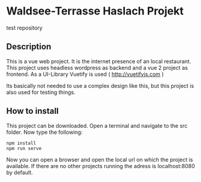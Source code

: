 # Waldsee-Terrasse Haslach Projekt
test repository

## Description
This is a vue web project. 
It is the internet presence of an local restaurant.
This project uses headless wordpress as backend and a vue 2 project as frontend. 
As a UI-Library Vuetify is used ( http://vuetifyjs.com )

Its basically not needed to use a complex design like this, 
but this project is also used for testing things. 

## How to install
This project can be downloaded.
Open a terminal and navigate to the src folder. 
Now type the following: 

```console
npm install
npm run serve
```

Now you can open a browser and open the local url on which the project is available. 
If there are no other projects running the adress is localhost:8080 by default.